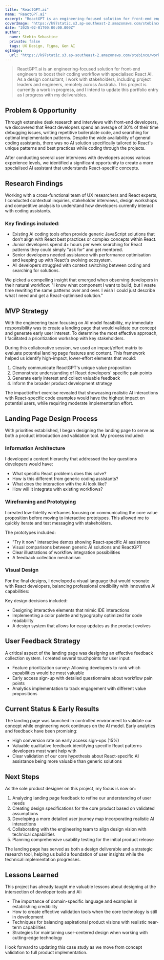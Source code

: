 ```yaml
---
title: "ReactGPT.ai"
name: "ReactGPT.ai"
excerpt: "ReactGPT is an engineering-focused solution for front-end engineers to boost their coding workflow with specialised React AI"
coverImage: "https://k97static.s3.ap-southeast-2.amazonaws.com/stebinco/work/reactgpt/cover.png"
date: "2025-02-01T00:00:00.000Z"
author:
  name: Stebin Sebastine
  private: false
  tags: UX Design, Figma, Gen AI
ogImage:
  url: "https://k97static.s3.ap-southeast-2.amazonaws.com/stebinco/work/reactgpt/cover.png"
---
```


> ReactGPT.ai is an engineering-focused solution for front-end engineers to boost their coding workflow with specialised React AI. As a design consultant, I work with stakeholders, including project leaders and engineers, remotely across Australia. This project is currently a work in progress, and I intend to update this portfolio entry as I progress with my deliverables.

## Problem & Opportunity

Through extensive desk research and interviews with front-end developers, we discovered that React developers spend an average of 30% of their time debugging issues, writing repetitive boilerplate code, and searching for optimal implementation patterns. Despite the wide availability of general coding assistants, there was no AI solution specifically tailored to React's unique patterns and best practices while coding through the projects.

After conducting several user interviews with developers across various experience levels, we identified a significant opportunity to create a more specialised AI assistant that understands React-specific concepts.

## Research Findings

Working with a cross-functional team of UX researchers and React experts, I conducted contextual inquiries, stakeholder interviews, design workshops and competitive analysis to understand how developers currently interact with coding assistants.

### Key findings included:

- Existing AI coding tools often provide generic JavaScript solutions that don't align with React best practices or complex concepts within React.
- Junior developers spend 4+ hours per week searching for React patterns they could simply "ask for" and get mentored.
- Senior developers needed assistance with performance optimisation and keeping up with React's evolving ecosystem.
- All developers struggled with context switching between coding and searching for solutions.

We picked a compelling insight that emerged when observing developers in their natural workflow: "I know what component I want to build, but I waste time rewriting the same patterns over and over. I wish I could just describe what I need and get a React-optimised solution."

## MVP Strategy

With the engineering team focusing on AI model feasibility, my immediate responsibility was to create a landing page that would validate our concept and generate early user interest. To determine the most effective approach, I facilitated a prioritization workshop with key stakeholders.

During this collaborative session, we used an impact/effort matrix to evaluate potential landing page features and content. This framework helped us identify high-impact, lower-effort elements that would:

1. Clearly communicate ReactGPT's unique value proposition
2. Demonstrate understanding of React developers' specific pain points
3. Generate early interest and collect valuable feedback
4. Inform the broader product development strategy

The impact/effort exercise revealed that showcasing realistic AI interactions with React-specific code examples would have the highest impact on potential users, while requiring moderate implementation effort.

## Landing Page Design Process

With priorities established, I began designing the landing page to serve as both a product introduction and validation tool. My process included:

### Information Architecture

I developed a content hierarchy that addressed the key questions developers would have:
- What specific React problems does this solve?
- How is this different from generic coding assistants?
- What does the interaction with the AI look like?
- How will it integrate with existing workflows?


### Wireframing and Prototyping

I created low-fidelity wireframes focusing on communicating the core value proposition before moving to interactive prototypes. This allowed me to quickly iterate and test messaging with stakeholders.

The prototypes included:
- "Try it now" interactive demos showing React-specific AI assistance
- Visual comparisons between generic AI solutions and ReactGPT
- Clear illustrations of workflow integration possibilities
- A feedback collection mechanism

### Visual Design

For the final designs, I developed a visual language that would resonate with React developers, balancing professional credibility with innovative AI capabilities:

Key design decisions included:
- Designing interactive elements that mimic IDE interactions
- Implementing a color palette and typography optimized for code readability
- A design system that allows for easy updates as the product evolves

## User Feedback Strategy

A critical aspect of the landing page was designing an effective feedback collection system. I created several touchpoints for user input:

- Feature prioritization survey: Allowing developers to rank which capabilities would be most valuable
- Early access sign-up with detailed questionnaire about workflow pain points
- Analytics implementation to track engagement with different value propositions

## Current Status & Early Results

The landing page was launched in controlled environment to validate our concept while engineering work continues on the AI model. Early analytics and feedback have been promising:

- High conversion rate on early access sign-ups (15%)
- Valuable qualitative feedback identifying specific React patterns developers most want help with
- Clear validation of our core hypothesis about React-specific AI assistance being more valuable than generic solutions

## Next Steps

As the sole product designer on this project, my focus is now on:

1. Analyzing landing page feedback to refine our understanding of user needs
2. Creating design specifications for the core product based on validated assumptions
3. Developing a more detailed user journey map incorporating realistic AI interactions
4. Collaborating with the engineering team to align design vision with technical capabilities
5. Planning comprehensive usability testing for the initial product release

The landing page has served as both a design deliverable and a strategic research tool, helping us build a foundation of user insights while the technical implementation progresses.

## Lessons Learned

This project has already taught me valuable lessons about designing at the intersection of developer tools and AI:
- The importance of domain-specific language and examples in establishing credibility
- How to create effective validation tools when the core technology is still in development
- Techniques for balancing aspirational product visions with realistic near-term capabilities
- Strategies for maintaining user-centered design when working with cutting-edge technology

I look forward to updating this case study as we move from concept validation to full product implementation.


